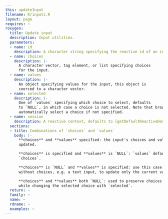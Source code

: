 ```yaml
---
this: updateInput
filename: R/inputs.R
layout: page
requires: ~
roxygen:
  title: Update input
  description: Input utilities.
  parameters:
  - name: id
    description: A character string specifying the reactive id of an input.
  - name: choices
    description: |-
      A character vector, tag element, or list specifying choices
      for the input.
  - name: values
    description: |-
      An object specifying values for the input, this object is
      coerced to a character vector.
  - name: selected
    description: |-
      One of `values` specifying which choice to select, defaults
      to `NULL`, in which case a choice is not selected. Note that browsers may
      automatically select a choice if not specified.
  - name: session
    description: A reactive context, defaults to [getDefaultReactiveDomain()](/yonder/0.0.5/getDefaultReactiveDomain.html).
  sections:
  - title: Combinations of `choices` and `values`
    body: |-
      **choices** and **values** specified: the input's choices and values are
      updated.

      **choices** is specified and **values** is `NULL`: `values` defaults to
      `choices`.

      **choices** is `NULL` and **values** is specified: use this case for inputs
      without choices, e.g. a text input, to update only the current value.

      **choices** and **values** both `NULL`: used to preserve choices and values
      while changing the selected choice with `selected`.
  return: ~
  family: ~
  name: ~
  rdname: ~
  examples: ~
---
```

